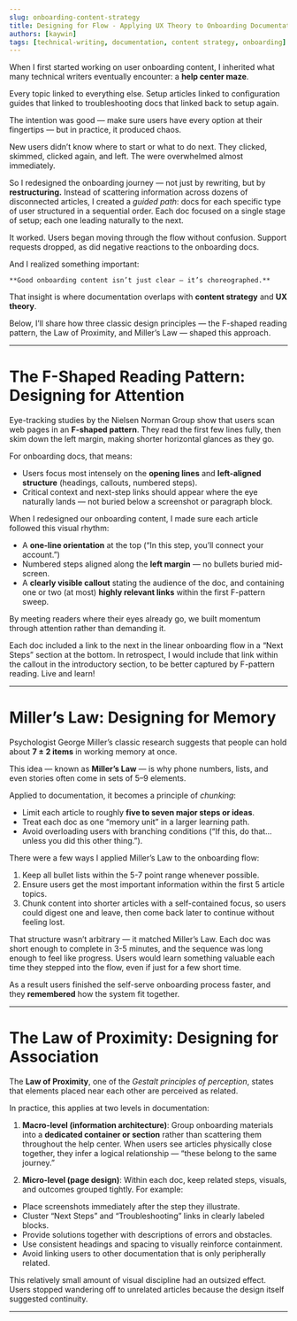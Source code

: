 ```yaml
---
slug: onboarding-content-strategy
title: Designing for Flow - Applying UX Theory to Onboarding Documentation
authors: [kaywin]
tags: [technical-writing, documentation, content strategy, onboarding]
---
```


When I first started working on user onboarding content, I inherited what many technical writers eventually encounter: a **help center maze**.

Every topic linked to everything else. Setup articles linked to configuration guides that linked to troubleshooting docs that linked back to setup again.

The intention was good — make sure users have every option at their fingertips — but in practice, it produced chaos.

New users didn’t know where to start or what to do next. They clicked, skimmed, clicked again, and left. The were overwhelmed almost immediately.

So I redesigned the onboarding journey — not just by rewriting, but by **restructuring.** Instead of scattering information across dozens of disconnected articles, I created a *guided path*: docs for each specific type of user structured in a sequential order. Each doc focused on a single stage of setup; each one leading naturally to the next.

It worked. Users began moving through the flow without confusion. Support requests dropped, as did negative reactions to the onboarding docs.

And I realized something important:
    
    **Good onboarding content isn’t just clear — it’s choreographed.**

That insight is where documentation overlaps with **content strategy** and **UX theory**.

Below, I’ll share how three classic design principles — the F-shaped reading pattern, the Law of Proximity, and Miller’s Law — shaped this approach.

---

# The F-Shaped Reading Pattern: Designing for Attention

Eye-tracking studies by the Nielsen Norman Group show that users scan web pages in an **F-shaped pattern**. They read the first few lines fully, then skim down the left margin, making shorter horizontal glances as they go.

For onboarding docs, that means:
- Users focus most intensely on the **opening lines** and **left-aligned structure** (headings, callouts, numbered steps).
- Critical context and next-step links should appear where the eye naturally lands — not buried below a screenshot or paragraph block.

When I redesigned our onboarding content, I made sure each article followed this visual rhythm:
- A **one-line orientation** at the top (“In this step, you’ll connect your account.”)
- Numbered steps aligned along the **left margin** — no bullets buried mid-screen.
- A **clearly visible callout** stating the audience of the doc, and containing one or two (at most) **highly relevant links** within the first F-pattern sweep.

By meeting readers where their eyes already go, we built momentum through attention rather than demanding it.

Each doc included a link to the next in the linear onboarding flow in a “Next Steps” section at the bottom. In retrospect, I would include that link within the callout in the introductory section, to be better captured by F-pattern reading. Live and learn!

---

# Miller’s Law: Designing for Memory

Psychologist George Miller’s classic research suggests that people can hold about **7 ± 2 items** in working memory at once.

This idea — known as **Miller’s Law** — is why phone numbers, lists, and even stories often come in sets of 5–9 elements.

Applied to documentation, it becomes a principle of *chunking*:
- Limit each article to roughly **five to seven major steps or ideas**.
- Treat each doc as one “memory unit” in a larger learning path.
- Avoid overloading users with branching conditions (“If this, do that… unless you did this other thing.”).


There were a few ways I applied Miller’s Law to the onboarding flow:
1. Keep all bullet lists within the 5-7 point range whenever possible.
2. Ensure users get the most important information within the first 5 article topics.
3. Chunk content into shorter articles with a self-contained focus, so users could digest one and leave, then come back later to continue without feeling lost.

That structure wasn’t arbitrary — it matched Miller’s Law. Each doc was short enough to complete in 3-5 minutes, and the sequence was long enough to feel like progress. Users would learn something valuable each time they stepped into the flow, even if just for a few short time.

As a result users finished the self-serve onboarding process faster, and they **remembered** how the system fit together.

---

# The Law of Proximity: Designing for Association
The **Law of Proximity**, one of the *Gestalt principles of perception*, states that elements placed near each other are perceived as related.

In practice, this applies at two levels in documentation:
1. **Macro-level (information architecture)**:
Group onboarding materials into a **dedicated container or section** rather than scattering them throughout the help center. When users see articles physically close together, they infer a logical relationship — “these belong to the same journey.”

2. **Micro-level (page design)**:
 Within each doc, keep related steps, visuals, and outcomes grouped tightly. For example:
- Place screenshots immediately after the step they illustrate.
- Cluster “Next Steps” and “Troubleshooting” links in clearly labeled blocks.
- Provide solutions together with descriptions of errors and obstacles.
- Use consistent headings and spacing to visually reinforce containment.
- Avoid linking users to other documentation that is only peripherally related.

This relatively small amount of visual discipline had an outsized effect. Users stopped wandering off to unrelated articles because the design itself suggested continuity.

---